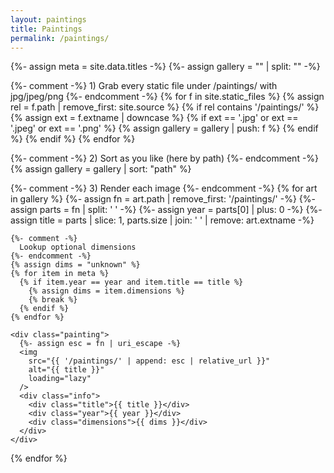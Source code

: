 ```yaml
---
layout: paintings
title: Paintings
permalink: /paintings/
---
```


<div class="gallery">

  {%- assign meta = site.data.titles -%}
  {%- assign gallery = "" | split: "" -%}

  {%- comment -%}
    1) Grab every static file under /paintings/ with jpg/jpeg/png
  {%- endcomment -%}
  {% for f in site.static_files %}
    {% assign rel = f.path | remove_first: site.source %}
    {% if rel contains '/paintings/' %}
      {% assign ext = f.extname | downcase %}
      {% if ext == '.jpg' or ext == '.jpeg' or ext == '.png' %}
        {% assign gallery = gallery | push: f %}
      {% endif %}
    {% endif %}
  {% endfor %}

  {%- comment -%}
    2) Sort as you like (here by path)
  {%- endcomment -%}
  {% assign gallery = gallery | sort: "path" %}

  {%- comment -%}
    3) Render each image
  {%- endcomment -%}
  {% for art in gallery %}
    {%- assign fn = art.path | remove_first: '/paintings/' -%}
    {%- assign parts = fn | split: ' ' -%}
    {%- assign year = parts[0] | plus: 0 -%}
    {%- assign title = parts | slice: 1, parts.size | join: ' ' | remove: art.extname -%}

    {%- comment -%}
      Lookup optional dimensions
    {%- endcomment -%}
    {% assign dims = "unknown" %}
    {% for item in meta %}
      {% if item.year == year and item.title == title %}
        {% assign dims = item.dimensions %}
        {% break %}
      {% endif %}
    {% endfor %}

    <div class="painting">
      {%- assign esc = fn | uri_escape -%}
      <img
        src="{{ '/paintings/' | append: esc | relative_url }}"
        alt="{{ title }}"
        loading="lazy"
      />
      <div class="info">
        <div class="title">{{ title }}</div>
        <div class="year">{{ year }}</div>
        <div class="dimensions">{{ dims }}</div>
      </div>
    </div>
  {% endfor %}

</div>
